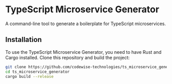 # TypeScript Microservice Generator

A command-line tool to generate a boilerplate for TypeScript microservices.

## Installation

To use the TypeScript Microservice Generator, you need to have Rust and Cargo installed. Clone this repository and build the project:

```bash
git clone https://github.com/codewise-technologies/ts_microservice_generator.git
cd ts_microservice_generator
cargo build --release
